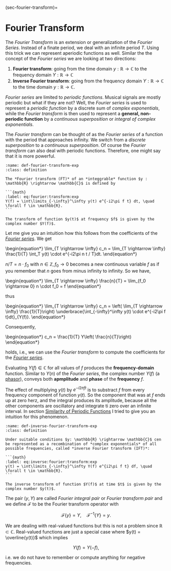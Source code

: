 (sec-fourier-transform)=
# Fourier Transform

The *Fourier Transform* is an extension or generalization of the *Fourier Series*.
Instead of a finate period, we deal with an infinite period $T$.
Using this trick we can represent aperiodic functions as well.
Similar the the concept of the *Fourier series* we are looking at two directions:

1. **Fourier transform**: going from the time domain $y: \mathbb{R} \rightarrow \mathbb{C}$ to the frequency domain $Y: \mathbb{R} \rightarrow \mathbb{C}$
1. **Inverse Fourier transform**: going from the frequency domain $Y: \mathbb{R} \rightarrow \mathbb{C}$ to the time domain $y: \mathbb{R} \rightarrow \mathbb{C}$.

*Fourier series* are limited to *periodic functions*.
Musical signals are mostly periodic but what if they are not?
Well, the *Fourier series* is used to represent a *periodic function* by a discrete sum of *complex exponentials*, while the *Fourier transform* is then used to represent a **general, non-periodic function** by a *continuous superposition* or *integral of complex exponentials*.

The *Fourier transform* can be thought of as the *Fourier series* of a function with the period that approaches infinity.
We switch from a *discrete superposition* to a *continuous superposition*.
Of course the *Fourier transform* can also deal with periodic functions.
Therefore, one might say that it is more powerful.

````{admonition} Fourier Transform (TF)
:name: def-fourier-transform-exp
:class: definition

The *Fourier transform (FT)* of an *integgrable* function $y : \mathbb{R} \rightarrow \mathbb{C}$ is defined by

```{math}
:label: eq:fourier:transform:exp
Y(f) = \int\limits_{-\infty}^\infty y(t) e^{-i2\pi f t} dt, \quad \forall f \in \mathbb{R}.
```

The transform of function $y(t)$ at frequency $f$ is given by the complex number $Y(f)$.
````

Let me give you an intuition how this follows from the coefficients of the *[Fourier series](def-fourier-series-exp)*. We get

\begin{equation*}
\lim_{T \rightarrow \infty} c_n = \lim_{T \rightarrow \infty} \frac{1}{T} \int_T y(t) \cdot e^{-i2\pi n t / T}dt.
\end{equation*}

$n/T = n \cdot f_0$ with $n \in \mathbb{Z}, f_0 \rightarrow 0$ becomes a new continuous variable $f$ as if you remember that $n$ goes from minus infinity to infinity.
So we have,

\begin{equation*}
\lim_{T \rightarrow \infty} \frac{n}{T} = \lim_{f_0 \rightarrow 0} n \cdot f_0 = f
\end{equation*}

thus

\begin{equation*}
\lim_{T \rightarrow \infty} c_n = \left( \lim_{T \rightarrow \infty} \frac{1}{T}\right) \underbrace{\int_{-\infty}^\infty y(t) \cdot e^{-i2\pi f t}dt}_{Y(f)}.
\end{equation*}

Consequently,

\begin{equation*}
c_n = \frac{1}{T} Y\left( \frac{n}{T}\right)
\end{equation*}

holds, i.e., we can use the *Fourier transform* to compute the coefficients for the *[Fourier series](def-fourier-series-exp)*.

Evaluating $Y(f) \in \mathbb{C}$ for all values of $f$ produces the **frequency-domain** function.
Similar to $Y(n)$ of the *Fourier series*, the complex number $Y(f)$ (a [phasor](def-phasor)), conveys both **apmplitude** and **phase** of the **frequency** $f$.

The effect of multiplying $y(t)$ by $e^{-i2\pi f t}$ is to substract $f$ from every frequency component of function $y(t)$.
So the component that was at $f$ ends up at zero herz, and the integral produces its amplitude, because all the other components are oscillatory and integrate ti zero over an infinite interval.
In section [Similarity of Periodic Functions](sec-similarity-of-functions) I tried to give you an intuition for this phenomenon.

````{admonition} Inverse Fourier Transform (ITF)
:name: def-inverse-fourier-transform-exp
:class: definition

Under suitable conditions $y: \mathbb{R} \rightarrow \mathbb{C}$ cen be represented as a recombination of *complex exponentials* of all possible frequencies, called *inverse Fourier transform (IFT)*:

```{math}
:label: eq:inverse:fourier:transform:exp
y(t) = \int\limits_{-\infty}^\infty Y(f) e^{i2\pi f t} df, \quad \forall t \in \mathbb{R}.
```

The inverse transform of function $Y(f)$ at time $t$ is given by the complex number $y(t)$.
````

The pair $(y, Y)$ are called *Fourier integral pair* or *Fourier transform pair* and we define $\mathcal{F}$ to be the Fourier transform operator with

$$\mathcal{F}\{y\} = Y, \quad \mathcal{F}^{-1}\{Y\} = y.$$

We are dealing with real-valued functions but this is not a problem since $\mathbb{R} \subset \mathbb{C}$.
Real-valued functions are just a special case where $y(t) = \overline{y(t)}$ which implies

$$Y(f) = Y(-f),$$

i.e. we do not have to remember or compute anything for negative frequencies.